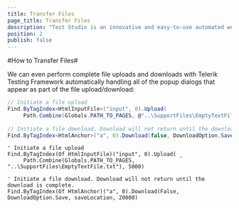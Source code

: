 ```yaml
---
title: Transfer Files
page_title: Transfer Files
description: "Test Studio is an innovative and easy-to-use automated web, WPF and load testing solution. Test Studio tests support essential technologies like ASP.NET AJAX, Silverlight, PHP and MVC. HTML5, Testing framework, functional testing, performance testing, load testing, exploratory testing, manual testing."
position: 2
publish: false
---
```

#How to Transfer Files#

We can even perform complete file uploads and downloads with Telerik Testing Framework automatically handling all of the popup dialogs that appear as part of the file upload/download:

```C#
// Initiate a file upload
Find.ByTagIndex<HtmlInputFile>("input", 0).Upload(
     Path.Combine(Globals.PATH_TO_PAGES, @"..\SupportFiles\EmptyTextFile.txt"), 5000);
  
// Initiate a file download. Download will not return until the download is complete.
Find.ByTagIndex<HtmlAnchor>("a", 0).Download(false, DownloadOption.Save, saveLocation, 20000);
```
```VB
' Initiate a file upload
Find.ByTagIndex(Of HtmlInputFile)("input", 0).Upload( _
     Path.Combine(Globals.PATH_TO_PAGES, "..\SupportFiles\EmptyTextFile.txt"), 5000)
  
' Initiate a file download. Download will not return until the download is complete.
Find.ByTagIndex(Of HtmlAnchor)("a", 0).Download(False, DownloadOption.Save, saveLocation, 20000)
```